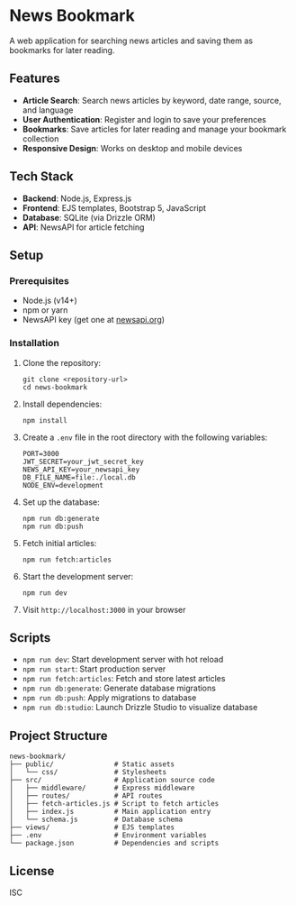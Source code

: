 # News Bookmark

A web application for searching news articles and saving them as bookmarks for later reading.

## Features

-   **Article Search**: Search news articles by keyword, date range, source, and language
-   **User Authentication**: Register and login to save your preferences
-   **Bookmarks**: Save articles for later reading and manage your bookmark collection
-   **Responsive Design**: Works on desktop and mobile devices

## Tech Stack

-   **Backend**: Node.js, Express.js
-   **Frontend**: EJS templates, Bootstrap 5, JavaScript
-   **Database**: SQLite (via Drizzle ORM)
-   **API**: NewsAPI for article fetching

## Setup

### Prerequisites

-   Node.js (v14+)
-   npm or yarn
-   NewsAPI key (get one at [newsapi.org](https://newsapi.org/))

### Installation

1. Clone the repository:

    ```
    git clone <repository-url>
    cd news-bookmark
    ```

2. Install dependencies:

    ```
    npm install
    ```

3. Create a `.env` file in the root directory with the following variables:

    ```
    PORT=3000
    JWT_SECRET=your_jwt_secret_key
    NEWS_API_KEY=your_newsapi_key
    DB_FILE_NAME=file:./local.db
    NODE_ENV=development
    ```

4. Set up the database:

    ```
    npm run db:generate
    npm run db:push
    ```

5. Fetch initial articles:

    ```
    npm run fetch:articles
    ```

6. Start the development server:

    ```
    npm run dev
    ```

7. Visit `http://localhost:3000` in your browser

## Scripts

-   `npm run dev`: Start development server with hot reload
-   `npm run start`: Start production server
-   `npm run fetch:articles`: Fetch and store latest articles
-   `npm run db:generate`: Generate database migrations
-   `npm run db:push`: Apply migrations to database
-   `npm run db:studio`: Launch Drizzle Studio to visualize database

## Project Structure

```
news-bookmark/
├── public/               # Static assets
│   └── css/              # Stylesheets
├── src/                  # Application source code
│   ├── middleware/       # Express middleware
│   ├── routes/           # API routes
│   ├── fetch-articles.js # Script to fetch articles
│   ├── index.js          # Main application entry
│   └── schema.js         # Database schema
├── views/                # EJS templates
├── .env                  # Environment variables
└── package.json          # Dependencies and scripts
```

## License

ISC
